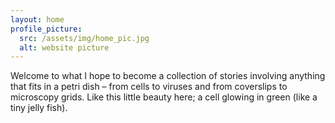 ```yaml
---
layout: home
profile_picture:
  src: /assets/img/home_pic.jpg
  alt: website picture
---
```


<p>
  Welcome to what I hope to become a collection of stories involving anything that fits in a petri dish – from cells to viruses and from coverslips to microscopy grids. Like this little beauty here; a cell glowing in green (like a tiny jelly fish).  
</p>

<p>
  
</p>
